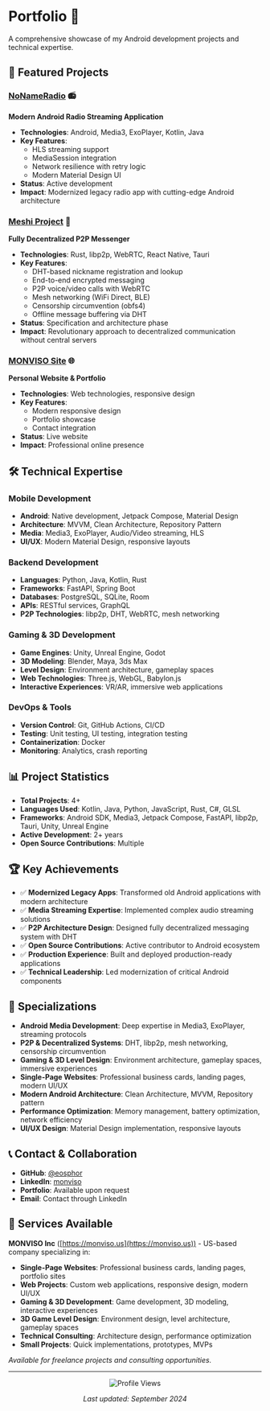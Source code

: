 # Portfolio 📱

A comprehensive showcase of my Android development projects and technical expertise.

## 🚀 Featured Projects

### [NoNameRadio](https://github.com/eosphor/NoNameRadio) 📻
**Modern Android Radio Streaming Application**

- **Technologies**: Android, Media3, ExoPlayer, Kotlin, Java
- **Key Features**: 
  - HLS streaming support
  - MediaSession integration
  - Network resilience with retry logic
  - Modern Material Design UI
- **Status**: Active development
- **Impact**: Modernized legacy radio app with cutting-edge Android architecture

### [Meshi Project](https://github.com/eosphor/meshi-project) 🍜
**Fully Decentralized P2P Messenger**

- **Technologies**: Rust, libp2p, WebRTC, React Native, Tauri
- **Key Features**: 
  - DHT-based nickname registration and lookup
  - End-to-end encrypted messaging
  - P2P voice/video calls with WebRTC
  - Mesh networking (WiFi Direct, BLE)
  - Censorship circumvention (obfs4)
  - Offline message buffering via DHT
- **Status**: Specification and architecture phase
- **Impact**: Revolutionary approach to decentralized communication without central servers

### [MONVISO Site](https://github.com/eosphor/Site-MONVISO) 🌐
**Personal Website & Portfolio**

- **Technologies**: Web technologies, responsive design
- **Key Features**: 
  - Modern responsive design
  - Portfolio showcase
  - Contact integration
- **Status**: Live website
- **Impact**: Professional online presence

## 🛠️ Technical Expertise

### Mobile Development
- **Android**: Native development, Jetpack Compose, Material Design
- **Architecture**: MVVM, Clean Architecture, Repository Pattern
- **Media**: Media3, ExoPlayer, Audio/Video streaming, HLS
- **UI/UX**: Modern Material Design, responsive layouts

### Backend Development  
- **Languages**: Python, Java, Kotlin, Rust
- **Frameworks**: FastAPI, Spring Boot
- **Databases**: PostgreSQL, SQLite, Room
- **APIs**: RESTful services, GraphQL
- **P2P Technologies**: libp2p, DHT, WebRTC, mesh networking

### Gaming & 3D Development
- **Game Engines**: Unity, Unreal Engine, Godot
- **3D Modeling**: Blender, Maya, 3ds Max
- **Level Design**: Environment architecture, gameplay spaces
- **Web Technologies**: Three.js, WebGL, Babylon.js
- **Interactive Experiences**: VR/AR, immersive web applications

### DevOps & Tools
- **Version Control**: Git, GitHub Actions, CI/CD
- **Testing**: Unit testing, UI testing, integration testing
- **Containerization**: Docker
- **Monitoring**: Analytics, crash reporting

## 📊 Project Statistics

- **Total Projects**: 4+
- **Languages Used**: Kotlin, Java, Python, JavaScript, Rust, C#, GLSL
- **Frameworks**: Android SDK, Media3, Jetpack Compose, FastAPI, libp2p, Tauri, Unity, Unreal Engine
- **Active Development**: 2+ years
- **Open Source Contributions**: Multiple

## 🏆 Key Achievements

- ✅ **Modernized Legacy Apps**: Transformed old Android applications with modern architecture
- ✅ **Media Streaming Expertise**: Implemented complex audio streaming solutions
- ✅ **P2P Architecture Design**: Designed fully decentralized messaging system with DHT
- ✅ **Open Source Contributions**: Active contributor to Android ecosystem
- ✅ **Production Experience**: Built and deployed production-ready applications
- ✅ **Technical Leadership**: Led modernization of critical Android components

## 🎯 Specializations

- **Android Media Development**: Deep expertise in Media3, ExoPlayer, streaming protocols
- **P2P & Decentralized Systems**: DHT, libp2p, mesh networking, censorship circumvention
- **Gaming & 3D Level Design**: Environment architecture, gameplay spaces, immersive experiences
- **Single-Page Websites**: Professional business cards, landing pages, modern UI/UX
- **Modern Android Architecture**: Clean Architecture, MVVM, Repository pattern
- **Performance Optimization**: Memory management, battery optimization, network efficiency
- **UI/UX Design**: Material Design implementation, responsive layouts

## 📞 Contact & Collaboration

- **GitHub**: [@eosphor](https://github.com/eosphor)
- **LinkedIn**: [monviso](https://www.linkedin.com/in/monviso/)
- **Portfolio**: Available upon request
- **Email**: Contact through LinkedIn

## 🌟 Services Available

**MONVISO Inc** ([https://monviso.us](https://monviso.us)) - US-based company specializing in:

- **Single-Page Websites**: Professional business cards, landing pages, portfolio sites
- **Web Projects**: Custom web applications, responsive design, modern UI/UX
- **Gaming & 3D Development**: Game development, 3D modeling, interactive experiences
- **3D Game Level Design**: Environment design, level architecture, gameplay spaces
- **Technical Consulting**: Architecture design, performance optimization
- **Small Projects**: Quick implementations, prototypes, MVPs

*Available for freelance projects and consulting opportunities.*

---

<div align="center">
  <img src="https://komarev.com/ghpvc/?username=eosphor&color=blue&style=flat-square" alt="Profile Views" />
  <p><em>Last updated: September 2024</em></p>
</div>
